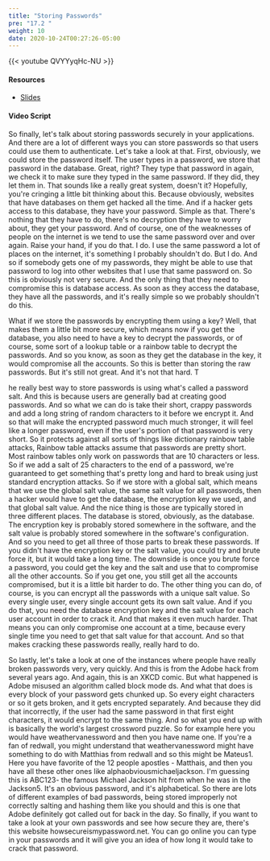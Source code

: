 ```yaml
---
title: "Storing Passwords"
pre: "17.2 "
weight: 10
date: 2020-10-24T00:27:26-05:00
---
```


{{< youtube QVYYyqHc-NU >}}


#### Resources
* [Slides](/1-cis115/17-cybersecurity/slides/23-Cybersecurity.pdf)

#### Video Script

So finally, let's talk about storing passwords securely in your applications. And there are a lot of different ways you can store passwords so that users could use them to authenticate. Let's take a look at that. First, obviously, we could store the password itself. The user types in a password, we store that password in the database. Great, right? They type that password in again, we check it to make sure they typed in the same password. If they did, they let them in. That sounds like a really great system, doesn't it? Hopefully, you're cringing a little bit thinking about this. Because obviously, websites that have databases on them get hacked all the time. And if a hacker gets access to this database, they have your password. Simple as that. There's nothing that they have to do, there's no decryption they have to worry about, they get your password. And of course, one of the weaknesses of people on the internet is we tend to use the same password over and over again. Raise your hand, if you do that. I do. I use the same password a lot of places on the internet, it's something I probably shouldn't do. But I do. And so if somebody gets one of my passwords, they might be able to use that password to log into other websites that I use that same password on. So this is obviously not very secure. And the only thing that they need to compromise this is database access. As soon as they access the database, they have all the passwords, and it's really simple so we probably shouldn't do this. 

What if we store the passwords by encrypting them using a key? Well, that makes them a little bit more secure, which means now if you get the database, you also need to have a key to decrypt the passwords, or of course, some sort of a lookup table or a rainbow table to decrypt the passwords. And so you know, as soon as they get the database in the key, it would compromise all the accounts. So this is better than storing the raw passwords. But it's still not great. And it's not that hard. T

he really best way to store passwords is using what's called a password salt. And this is because users are generally bad at creating good passwords. And so what we can do is take their short, crappy passwords and add a long string of random characters to it before we encrypt it. And so that will make the encrypted password much much stronger, it will feel like a longer password, even if the user's portion of that password is very short. So it protects against all sorts of things like dictionary rainbow table attacks, Rainbow table attacks assume that passwords are pretty short. Most rainbow tables only work on passwords that are 10 characters or less. So if we add a salt of 25 characters to the end of a password, we're guaranteed to get something that's pretty long and hard to break using just standard encryption attacks. So if we store with a global salt, which means that we use the global salt value, the same salt value for all passwords, then a hacker would have to get the database, the encryption key we used, and that global salt value. And the nice thing is those are typically stored in three different places. The database is stored, obviously, as the database. The encryption key is probably stored somewhere in the software, and the salt value is probably stored somewhere in the software's configuration. And so you need to get all three of those parts to break these passwords. If you didn't have the encryption key or the salt value, you could try and brute force it, but it would take a long time. The downside is once you brute force a password, you could get the key and the salt and use that to compromise all the other accounts. So if you get one, you still get all the accounts compromised, but it is a little bit harder to do. The other thing you can do, of course, is you can encrypt all the passwords with a unique salt value. So every single user, every single account gets its own salt value. And if you do that, you need the database encryption key and the salt value for each user account in order to crack it. And that makes it even much harder. That means you can only compromise one account at a time, because every single time you need to get that salt value for that account. And so that makes cracking these passwords really, really hard to do. 

So lastly, let's take a look at one of the instances where people have really broken passwords very, very quickly. And this is from the Adobe hack from several years ago. And again, this is an XKCD comic. But what happened is Adobe misused an algorithm called block mode ds. And what that does is every block of your password gets chunked up. So every eight characters or so it gets broken, and it gets encrypted separately. And because they did that incorrectly, if the user had the same password in that first eight characters, it would encrypt to the same thing. And so what you end up with is basically the world's largest crossword puzzle. So for example here you would have weathervanessword and then you have name one. If you're a fan of redwall, you might understand that weathervanessword might have something to do with Matthias from redwall and so this might be Mateus1. Here you have favorite of the 12 people apostles - Matthais, and then you have all these other ones like alphaobviousmichaeljackson. I'm guessing this is ABC123- the famous Michael Jackson hit from when he was in the Jackson5. It's an obvious password, and it's alphabetical. So there are lots of different examples of bad passwords, being stored improperly not correctly salting and hashing them like you should and this is one that Adobe definitely got called out for back in the day. So finally, if you want to take a look at your own passwords and see how secure they are, there's this website howsecureismypassword.net. You can go online you can type in your passwords and it will give you an idea of how long it would take to crack that password.